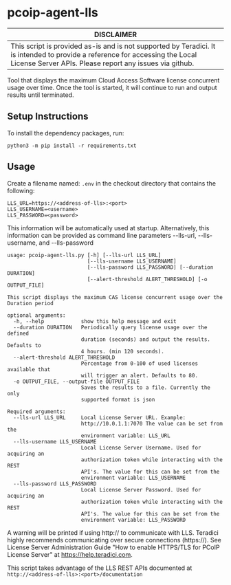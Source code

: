 # pcoip-agent-lls

| DISCLAIMER |
| --- |
| This script is provided as-is and is not supported by Teradici. It is intended to provide a reference for accessing the Local License Server APIs. Please report any issues via github. |


Tool that displays the maximum Cloud Access Software license concurrent usage over time.
Once the tool is started, it will continue to run and output results until terminated.


## Setup Instructions

To install the dependency packages, run:

```
python3 -m pip install -r requirements.txt
```

## Usage

Create a filename named: ```.env``` in the checkout directory that contains the following:


```
LLS_URL=https://<address-of-lls>:<port>
LLS_USERNAME=<username>
LLS_PASSWORD=<password>
```

This information will be automatically used at startup. Alternatively, this
information can be provided as command line parameters --lls-url,
--lls-username, and --lls-password

```
usage: pcoip-agent-lls.py [-h] [--lls-url LLS_URL]
                          [--lls-username LLS_USERNAME]
                          [--lls-password LLS_PASSWORD] [--duration DURATION]
                          [--alert-threshold ALERT_THRESHOLD] [-o OUTPUT_FILE]

This script displays the maximum CAS license concurrent usage over the
Duration period

optional arguments:
  -h, --help            show this help message and exit
  --duration DURATION   Periodically query license usage over the defined
                        duration (seconds) and output the results. Defaults to
                        4 hours. (min 120 seconds).
  --alert-threshold ALERT_THRESHOLD
                        Percentage from 0-100 of used licenses available that
                        will trigger an alert. Defaults to 80.
  -o OUTPUT_FILE, --output-file OUTPUT_FILE
                        Saves the results to a file. Currently the only
                        supported format is json

Required arguments:
  --lls-url LLS_URL     Local License Server URL. Example:
                        http://10.0.1.1:7070 The value can be set from the
                        environment variable: LLS_URL
  --lls-username LLS_USERNAME
                        Local License Server Username. Used for acquiring an
                        authorization token while interacting with the REST
                        API's. The value for this can be set from the
                        environment variable: LLS_USERNAME
  --lls-password LLS_PASSWORD
                        Local License Server Password. Used for acquiring an
                        authorization token while interacting with the REST
                        API's. The value for this can be set from the
                        environment variable: LLS_PASSWORD
```

A warning will be printed if using http:// to communicate with LLS. Teradici
highly recommends communicating over secure connections (https://). See License Server
Administration Guide "How to enable HTTPS/TLS for PCoIP License Server" at
https://help.teradici.com.

This script takes advantage of the LLS REST APIs documented at
```http://<address-of-lls>:<port>/documentation```
